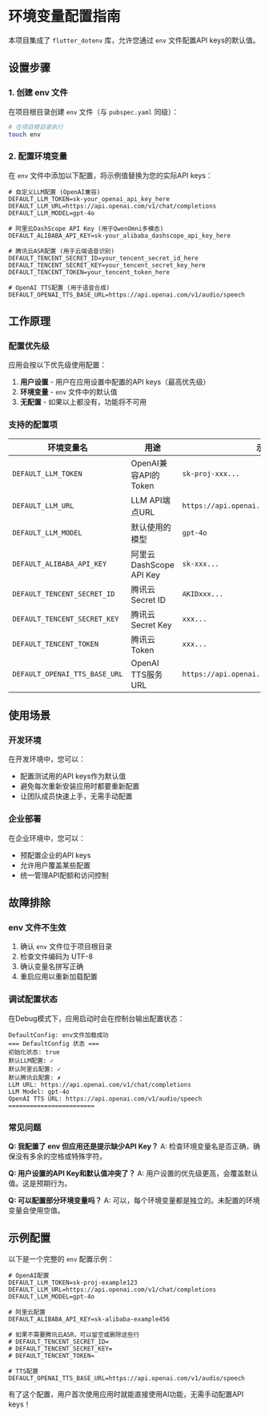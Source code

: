 # 环境变量配置指南

本项目集成了 `flutter_dotenv` 库，允许您通过 `env` 文件配置API keys的默认值。

## 设置步骤

### 1. 创建 env 文件

在项目根目录创建 `env` 文件（与 `pubspec.yaml` 同级）：

```bash
# 在项目根目录执行
touch env
```

### 2. 配置环境变量

在 `env` 文件中添加以下配置，将示例值替换为您的实际API keys：

```env
# 自定义LLM配置 (OpenAI兼容)
DEFAULT_LLM_TOKEN=sk-your_openai_api_key_here
DEFAULT_LLM_URL=https://api.openai.com/v1/chat/completions
DEFAULT_LLM_MODEL=gpt-4o

# 阿里云DashScope API Key (用于QwenOmni多模态)
DEFAULT_ALIBABA_API_KEY=sk-your_alibaba_dashscope_api_key_here

# 腾讯云ASR配置 (用于云端语音识别)
DEFAULT_TENCENT_SECRET_ID=your_tencent_secret_id_here
DEFAULT_TENCENT_SECRET_KEY=your_tencent_secret_key_here
DEFAULT_TENCENT_TOKEN=your_tencent_token_here

# OpenAI TTS配置 (用于语音合成)
DEFAULT_OPENAI_TTS_BASE_URL=https://api.openai.com/v1/audio/speech
```
## 工作原理

### 配置优先级

应用会按以下优先级使用配置：

1. **用户设置** - 用户在应用设置中配置的API keys（最高优先级）
2. **环境变量** - `env` 文件中的默认值
3. **无配置** - 如果以上都没有，功能将不可用

### 支持的配置项

| 环境变量名 | 用途 | 示例值 |
|-----------|------|--------|
| `DEFAULT_LLM_TOKEN` | OpenAI兼容API的Token | `sk-proj-xxx...` |
| `DEFAULT_LLM_URL` | LLM API端点URL | `https://api.openai.com/v1/chat/completions` |
| `DEFAULT_LLM_MODEL` | 默认使用的模型 | `gpt-4o` |
| `DEFAULT_ALIBABA_API_KEY` | 阿里云DashScope API Key | `sk-xxx...` |
| `DEFAULT_TENCENT_SECRET_ID` | 腾讯云Secret ID | `AKIDxxx...` |
| `DEFAULT_TENCENT_SECRET_KEY` | 腾讯云Secret Key | `xxx...` |
| `DEFAULT_TENCENT_TOKEN` | 腾讯云Token | `xxx...` |
| `DEFAULT_OPENAI_TTS_BASE_URL` | OpenAI TTS服务URL | `https://api.openai.com/v1/audio/speech` |

## 使用场景

### 开发环境

在开发环境中，您可以：
- 配置测试用的API keys作为默认值
- 避免每次重新安装应用时都要重新配置
- 让团队成员快速上手，无需手动配置

### 企业部署

在企业环境中，您可以：
- 预配置企业的API keys
- 允许用户覆盖某些配置
- 统一管理API配额和访问控制

## 故障排除

### env 文件不生效

1. 确认 `env` 文件位于项目根目录
2. 检查文件编码为 UTF-8
3. 确认变量名拼写正确
4. 重启应用以重新加载配置

### 调试配置状态

在Debug模式下，应用启动时会在控制台输出配置状态：

```
DefaultConfig: env文件加载成功
=== DefaultConfig 状态 ===
初始化状态: true
默认LLM配置: ✓
默认阿里云配置: ✓
默认腾讯云配置: ✗
LLM URL: https://api.openai.com/v1/chat/completions
LLM Model: gpt-4o
OpenAI TTS URL: https://api.openai.com/v1/audio/speech
========================
```

### 常见问题

**Q: 我配置了 env 但应用还是提示缺少API Key？**
A: 检查环境变量名是否正确，确保没有多余的空格或特殊字符。

**Q: 用户设置的API Key和默认值冲突了？**
A: 用户设置的优先级更高，会覆盖默认值。这是预期行为。

**Q: 可以配置部分环境变量吗？**
A: 可以，每个环境变量都是独立的。未配置的环境变量会使用空值。

## 示例配置

以下是一个完整的 `env` 配置示例：

```env
# OpenAI配置
DEFAULT_LLM_TOKEN=sk-proj-example123
DEFAULT_LLM_URL=https://api.openai.com/v1/chat/completions
DEFAULT_LLM_MODEL=gpt-4o

# 阿里云配置
DEFAULT_ALIBABA_API_KEY=sk-alibaba-example456

# 如果不需要腾讯云ASR，可以留空或删除这些行
# DEFAULT_TENCENT_SECRET_ID=
# DEFAULT_TENCENT_SECRET_KEY=
# DEFAULT_TENCENT_TOKEN=

# TTS配置
DEFAULT_OPENAI_TTS_BASE_URL=https://api.openai.com/v1/audio/speech
```

有了这个配置，用户首次使用应用时就能直接使用AI功能，无需手动配置API keys！ 